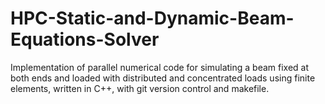# HPC-Static-and-Dynamic-Beam-Equations-Solver
Implementation of parallel numerical code for simulating a beam fixed at both ends and loaded with distributed 
and concentrated loads using finite elements, written in C++, with git version control and makefile.
